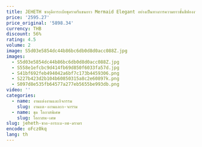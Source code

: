 ```yaml
---
title: JEHETH ซาอุดีอาระเบียชุดราตรีแขนยาว Mermaid Elegant อย่างเป็นทางการความยาวชั้นชีฟองงานแต่งงานชุดผู้หญิงที่กําหนดเอง
price: '2595.27'
price_original: '5898.34'
currency: THB
discount: 56%
rating: 4.5
volume: 2
image: S5d03e5854dc44b86bc6db0d8d0acc088Z.jpg
images:
  - S5d03e5854dc44b86bc6db0d8d0acc088Z.jpg
  - S558e1efcbc9d414fb69d850f6033fa57d.jpg
  - S41bf692feb494042a6bf7c173b4459306.png
  - S227b423d2b104b60850315a8c2e60897k.png
  - S097d8e535fb64577a277eb5655be993db.png
video: ''
categories:
  - name: งานแต่งงานและกิจกรรม
    slug: งานแต-งงานและก-จกรรม
  - name: ชุด โอกาสพิเศษ
    slug: โอกาสพ-เศษ
slug: jeheth-ซาอ-อาระเบ-ยช-ดราตร
encode: oFcz0kq
lang: th
---
```

  